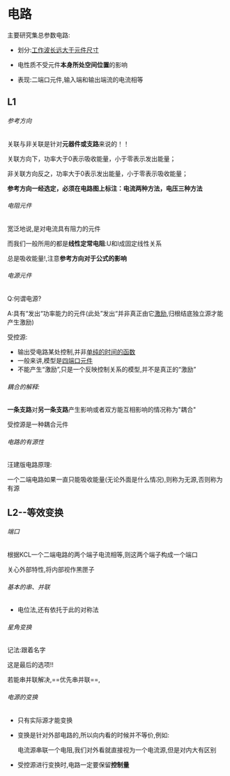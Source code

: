 # 电路

主要研究集总参数电路:

* 划分:<u>工作波长远大于元件尺寸</u>

* 电性质不受元件**本身所处空间位置**的影响

* 表现:二端口元件,输入端和输出端流的电流相等

## L1

###### 参考方向

关联与非关联是针对**元器件或支路**来说的！！

关联方向下，功率大于0表示吸收能量，小于零表示发出能量；

非关联方向反之，功率大于0表示发出能量，小于零表示吸收能量；

**参考方向一经选定，必须在电路图上标注：电流两种方法，电压三种方法**

###### 电阻元件

宽泛地说,是对电流具有阻力的元件

而我们一般所用的都是**线性定常电阻**:U和I成固定线性关系

总是吸收能量!,注意**参考方向对于公式的影响**

###### 电源元件

Q:何谓电源?

A:具有“发出“功率能力的元件(此处”发出“并非真正由它<u>激励</u>,归根结底独立源才能产生激励)

受控源:

* 输出受电路某处控制,并非<u>单纯的时间的函数</u>
* 一般来讲,模型是<u>四端口元件</u>
* 不能产生“激励”,只是一个反映控制关系的模型,并不是真正的“激励”

###### 耦合的解释:

**一条支路**对**另一条支路**产生影响或者双方能互相影响的情况称为"耦合"

受控源是一种耦合元件

###### 电路的有源性

汪建版电路原理:

一个二端电路如果一直只能吸收能量(无论外面是什么情况),则称为无源,否则称为有源



## L2--等效变换

###### 端口

根据KCL一个二端电路的两个端子电流相等,则这两个端子构成一个端口

关心外部特性,将内部视作黑匣子

###### 基本的串、并联

* 电位法,还有依托于此的对称法

###### 星角变换

记法:跟着名字

这是最后的选项!!

若能串并联解决,==优先串并联==,

###### 电源的变换

* 只有实际源才能变换

* 变换是针对外部电路的,所以向内看的时候并不等价,例如:

  电流源串联一个电阻,我们对外看就直接视为一个电流源,但是对内大有区别

* 受控源进行变换时,电路一定要保留**控制量**



